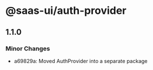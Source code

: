 # @saas-ui/auth-provider

## 1.1.0

### Minor Changes

- a69829a: Moved AuthProvider into a separate package
